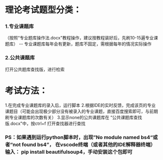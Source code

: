 # 理论考试题型分类：
### 1.专业课题库
（按照“专业题库操作法.docx"教程操作，建议按教程装好后，先刷10-15遍专业课题库）  -- 专业课题库每年会有更新，题库不固定，需根据每年的情况实际操作
### 2.公共课题库
打开公共题库查找版，进行检索

# 考试方法：
1.在完成专业课题库的录入后，运行脚本
2.根据IDE的实时反馈，完成该页的专业课题目（可能会出现极少部分没有被录入的专业课题，直接百度搜索即可，与前期刷专业课题库的次数有关）
3.显示none的公共课题库在 “公共课题库查找版.docx"中，按ctrl+f 打开查找器进行查找

### PS：如果遇到运行python脚本时，出现”No module named bs4“或者“not found bs4”， 在vscode终端（或者其他的IDE解释器终端）输入： pip install beautifulsoup4，手动安装这个包即可

